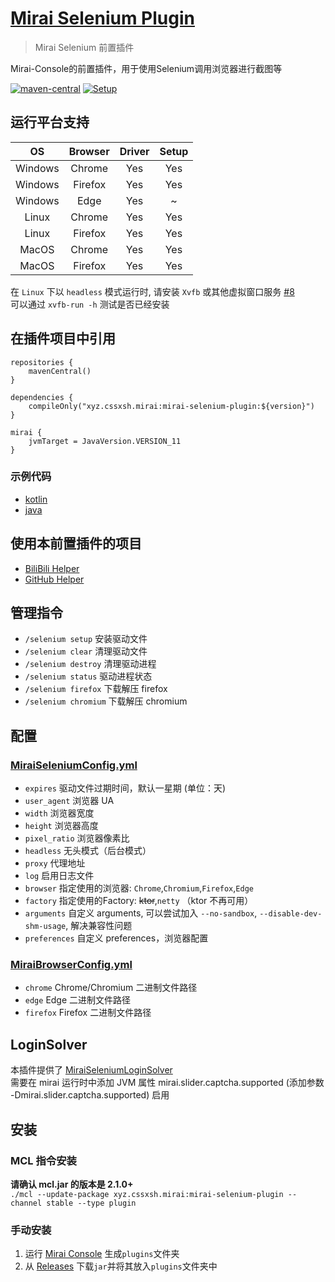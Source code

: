 # [Mirai Selenium Plugin](https://github.com/cssxsh/mirai-selenium-plugin)

> Mirai Selenium 前置插件

Mirai-Console的前置插件，用于使用Selenium调用浏览器进行截图等

[![maven-central](https://img.shields.io/maven-central/v/xyz.cssxsh.mirai/mirai-selenium-plugin)](https://search.maven.org/artifact/xyz.cssxsh.mirai/mirai-selenium-plugin)
[![Setup](https://github.com/cssxsh/mirai-selenium-plugin/actions/workflows/setup.yml/badge.svg?branch=master)](https://github.com/cssxsh/mirai-selenium-plugin/actions/workflows/setup.yml)

## 运行平台支持

|   OS    | Browser | Driver | Setup |
|:-------:|:-------:|:------:|:-----:|
| Windows | Chrome  |  Yes   |  Yes  |
| Windows | Firefox |  Yes   |  Yes  |
| Windows |  Edge   |  Yes   |   ~   |
|  Linux  | Chrome  |  Yes   |  Yes  |
|  Linux  | Firefox |  Yes   |  Yes  |
|  MacOS  | Chrome  |  Yes   |  Yes  |
|  MacOS  | Firefox |  Yes   |  Yes  |

在 `Linux` 下以 `headless` 模式运行时, 请安装 `Xvfb` 或其他虚拟窗口服务 [#8](https://github.com/cssxsh/mirai-selenium-plugin/issues/8)  
可以通过 `xvfb-run -h` 测试是否已经安装

## 在插件项目中引用

```
repositories {
    mavenCentral()
}

dependencies {
    compileOnly("xyz.cssxsh.mirai:mirai-selenium-plugin:${version}")
}

mirai {
    jvmTarget = JavaVersion.VERSION_11
}
```

### 示例代码

* [kotlin](src/test/kotlin/xyz/cssxsh/mirai/test/MiraiSeleniumPluginTest.kt)
* [java](src/test/java/xyz/cssxsh/mirai/test/MiraiSeleniumPluginJavaTest.java)

## 使用本前置插件的项目

* [BiliBili Helper](https://github.com/cssxsh/bilibili-helper)
* [GitHub Helper](https://github.com/gnuf0rce/github-helper)

## 管理指令

* `/selenium setup` 安装驱动文件
* `/selenium clear` 清理驱动文件
* `/selenium destroy` 清理驱动进程
* `/selenium status` 驱动进程状态
* `/selenium firefox` 下载解压 firefox
* `/selenium chromium` 下载解压 chromium

## 配置

### [MiraiSeleniumConfig.yml](src/main/kotlin/xyz/cssxsh/mirai/selenium/data/MiraiSeleniumConfig.kt)

* `expires` 驱动文件过期时间，默认一星期 (单位：天)
* `user_agent` 浏览器 UA
* `width` 浏览器宽度
* `height` 浏览器高度
* `pixel_ratio` 浏览器像素比
* `headless` 无头模式（后台模式）
* `proxy` 代理地址
* `log` 启用日志文件
* `browser` 指定使用的浏览器: `Chrome`,`Chromium`,`Firefox`,`Edge`
* `factory` 指定使用的Factory: ~~ktor~~,`netty` （ktor 不再可用）
* `arguments` 自定义 arguments, 可以尝试加入 `--no-sandbox`, `--disable-dev-shm-usage`, 解决兼容性问题
* `preferences` 自定义 preferences，浏览器配置

### [MiraiBrowserConfig.yml](src/main/kotlin/xyz/cssxsh/mirai/selenium/data/MiraiBrowserConfig.kt)

* `chrome` Chrome/Chromium 二进制文件路径
* `edge` Edge 二进制文件路径
* `firefox` Firefox 二进制文件路径

## LoginSolver

本插件提供了 [MiraiSeleniumLoginSolver](src/main/kotlin/xyz/cssxsh/mirai/selenium/MiraiSeleniumLoginSolver.kt)  
需要在 mirai 运行时中添加 JVM 属性 mirai.slider.captcha.supported (添加参数 -Dmirai.slider.captcha.supported) 启用

## 安装

### MCL 指令安装

**请确认 mcl.jar 的版本是 2.1.0+**  
`./mcl --update-package xyz.cssxsh.mirai:mirai-selenium-plugin --channel stable --type plugin`

### 手动安装

1. 运行 [Mirai Console](https://github.com/mamoe/mirai-console) 生成`plugins`文件夹
1. 从 [Releases](https://github.com/cssxsh/mirai-selenium-plugin/releases) 下载`jar`并将其放入`plugins`文件夹中